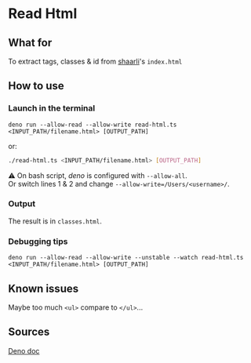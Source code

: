 # Read Html

## What for

To extract tags, classes & id from [shaarli](https://demo.shaarli.org/)'s `index.html`

## How to use

### Launch in the terminal

```console
deno run --allow-read --allow-write read-html.ts <INPUT_PATH/filename.html> [OUTPUT_PATH]
```

or:

```bash
./read-html.ts <INPUT_PATH/filename.html> [OUTPUT_PATH]
```

&#x26A0; On bash script, _deno_ is configured with `--allow-all`.  
Or switch lines 1 & 2 and change `--allow-write=/Users/<username>/`.

### Output

The result is in `classes.html`.

### Debugging tips

```console
deno run --allow-read --allow-write --unstable --watch read-html.ts <INPUT_PATH/filename.html> [OUTPUT_PATH]
```

## Known issues

Maybe too much `<ul>` compare to `</ul>`...

## Sources

[Deno doc](https://doc.deno.land/builtin/stable)

